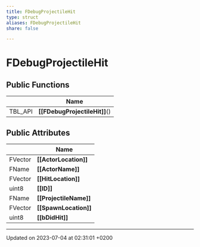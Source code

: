 ```yaml
---
title: FDebugProjectileHit
type: struct
aliases: FDebugProjectileHit
share: false

---
```


# FDebugProjectileHit





## Public Functions

|                | Name           |
| -------------- | -------------- |
| TBL_API | **[[FDebugProjectileHit]]**() |

## Public Attributes

|                | Name           |
| -------------- | -------------- |
| FVector | **[[ActorLocation]]**  |
| FName | **[[ActorName]]**  |
| FVector | **[[HitLocation]]**  |
| uint8 | **[[ID]]**  |
| FName | **[[ProjectileName]]**  |
| FVector | **[[SpawnLocation]]**  |
| uint8 | **[[bDidHit]]**  |

-------------------------------

Updated on 2023-07-04 at 02:31:01 +0200
